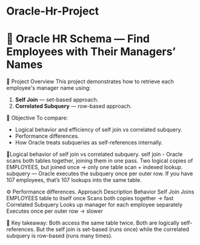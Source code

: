 # Oracle-Hr-Project
# 🎯 Oracle HR Schema — Find Employees with Their Managers’ Names

📘 Project Overview
This project demonstrates how to retrieve each employee's manager name using:
1. **Self Join** — set-based approach.
2. **Correlated Subquery** — row-based approach.

🧠 Objective
To compare:
- Logical behavior and efficiency of self join vs correlated subquery.
- Performance differences.
- How Oracle treats subqueries as self-references internally.
  
🧠Logical behavior of self join vs correlated subquery.
self join - Oracle scans both tables together, joining them in one pass.
            Two logical copies of EMPLOYEES, but joined once → only one table scan + indexed lookup.
subquery  — Oracle executes the subquery once per outer row.
            If you have 107 employees, that’s 107 lookups into the same table.

⚙️ Performance differences.
Approach	                            Description	                                           Behavior
Self Join	                     Joins EMPLOYEES table to itself once	                Scans both copies together → fast
Correlated Subquery	           Looks up manager for each employee separately	      Executes once per outer row → slower

🧠 Key takeaway:
Both access the same table twice.
Both are logically self-references.
But the self join is set-based (runs once) while
the correlated subquery is row-based (runs many times).
